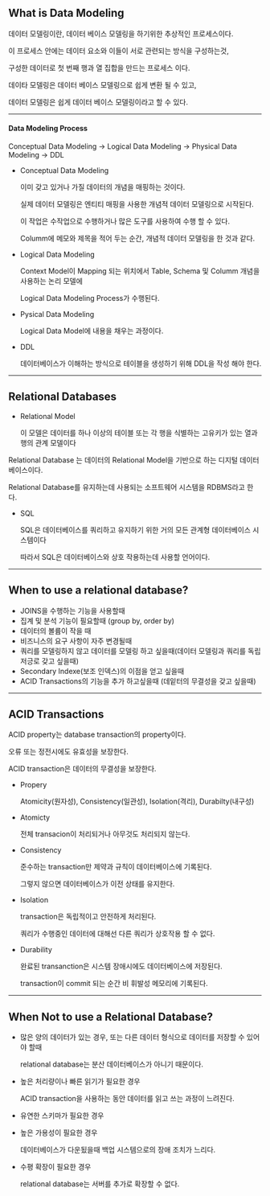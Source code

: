 ##  What is Data Modeling

데이터 모델링이란, 데이터 베이스 모델링을 하기위한 추상적인 프로세스이다.

이 프로세스 안에는 데이터 요소와 이들이 서로 관련되는 방식을 구성하는것,

구성한 데이터로 첫 번째 행과 열 집합을 만드는 프로세스 이다.

데이타 모델링은 데이터 베이스 모델링으로 쉽게 변환 될 수 있고,

데이터 모델링은 쉽게 데이터 베이스 모델링이라고 할 수 있다.

---

#### Data Modeling Process

Conceptual Data Modeling -> Logical Data Modeling -> Physical Data Modeling -> DDL

* Conceptual Data Modeling

  이미 갖고 있거나 가질 데이터의 개념을 매핑하는 것이다.

  실제 데이터 모델링은 엔티티 매핑을 사용한 개념적 데이터 모델링으로 시작된다.

  이 작업은 수작업으로 수행하거나 많은 도구를 사용하여 수행 할 수 있다.

  Columm에 메모와 제목을 적어 두는 순간, 개념적 데이터 모델링을 한 것과 같다.

* Logical Data Modeling

  Context Model이 Mapping 되는 위치에서 Table, Schema 및 Columm 개념을 사용하는 논리 모델에

  Logical Data Modeling Process가 수행된다.

* Pysical Data Modeling

  Logical Data Model에 내용을 채우는 과정이다.

* DDL

  데이터베이스가 이해하는 방식으로 테이블을 생성하기 위해 DDL을 작성 해야 한다.

---

## Relational Databases

* Relational Model 

  이 모델은 데이터를 하나 이상의 테이블 또는 각 행을 식별하는 고유키가 있는 열과 행의 관계 모델이다

Relational Database 는 데이터의 Relational Model을 기반으로 하는 디지털 데이터베이스이다.

Relational Database를 유지하는데 사용되는 소프트웨어 시스템을 RDBMS라고 한다.

* SQL

  SQL은 데이터베이스를 쿼리하고 유지하기 위한 거의 모든 관계형 데이터베이스 시스템이다

  따라서 SQL은 데이터베이스와 상호 작용하는데 사용할 언어이다.

---

## When to use a relational database?

* JOINS을 수행하는 기능을 사용할때
* 집계 및 분석 기능이 필요할때 (group by, order by)
* 데이터의 볼륨이 작을 때
* 비즈니스의 요구 사항이 자주 변경될때
* 쿼리를 모델링하지 않고 데이터를 모델링 하고 싶을때(데이터 모델링과 쿼리를 독립저긍로 갖고 싶을때)
* Secondary Indexe(보조 인덱스)의 이점을 얻고 싶을때
* ACID Transactions의 기능을 추가 하고싶을때 (데잍터의 무결성을 갖고 싶을때)

---

## ACID Transactions

ACID property는  database transaction의 property이다.

오류 또는 정전시에도 유효성을 보장한다.

ACID transaction은 데이터의 무결성을 보장한다.

* Propery

  Atomicity(원자성), Consistency(일관성), Isolation(격리), Durabilty(내구성)

* Atomicty

  전체 transacion이 처리되거나 아무것도 처리되지 않는다.

* Consistency

  준수하는  transaction만 제약과 규칙이 데이터베이스에 기록된다. 

  그렇지 않으면 데이터베이스가 이전 상태를 유지한다.

* Isolation

  transaction은 독립적이고 안전하게 처리된다. 

  쿼리가 수행중인 데이터에 대해선 다른 쿼리가 상호작용 할 수 없다.

* Durability 

  완료된 transanction은 시스템 장애시에도 데이터베이스에 저장된다.

  transaction이 commit 되는 순간 비 휘발성 메모리에 기록된다.

---

## When Not to use a Relational Database?

* 많은 양의 데이터가 있는 경우, 또는 다른 데이터 형식으로 데이터를 저장할 수 있어야 할때

  relational database는 분산 데이터베이스가 아니기 때문이다.

* 높은 처리량이나 빠른 읽기가 필요한 경우

  ACID transaction을 사용하는 동안 데이터를 읽고 쓰는 과정이 느려진다.

* 유연한 스키마가 필요한 경우

* 높은 가용성이 필요한 경우

  데이터베이스가 다운됬을때 백업 시스템으로의 장애 조치가 느리다.

* 수평 확장이 필요한 경우

  relational database는 서버를 추가로 확장할 수 없다.